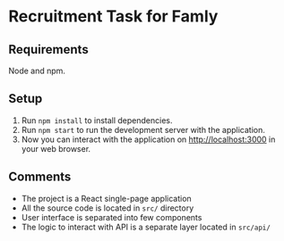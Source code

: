 # Recruitment Task for Famly

## Requirements

Node and npm.

## Setup

1. Run `npm install` to install dependencies.
2. Run `npm start` to run the development server with the application.
3. Now you can interact with the application on
	 [http://localhost:3000](http://localhost:3000) in your web browser.

## Comments

- The project is a React single-page application
- All the source code is located in `src/` directory
- User interface is separated into few components
- The logic to interact with API is a separate layer located in `src/api/`
